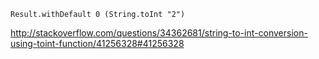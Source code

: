 `Result.withDefault 0 (String.toInt "2")`

http://stackoverflow.com/questions/34362681/string-to-int-conversion-using-toint-function/41256328#41256328
